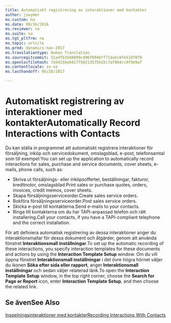 ```yaml
---
title: Automatiskt registrering av interaktioner med kontakter
author: jswymer
ms.custom: na
ms.date: 09/16/2016
ms.reviewer: na
ms.suite: na
ms.tgt_pltfrm: na
ms.topic: article
ms.prod: dynamics-nav-2017
ms.translationtype: Human Translation
ms.sourcegitcommit: 51adfb3588099c496f0946ff71da5c6fe518f070
ms.openlocfilehash: 7a9415be6417758213575625c7af964cc0f9e9af
ms.contentlocale: sv-se
ms.lasthandoff: 06/26/2017

---
```

# <a name="automatically-record-interactions-with-contacts"></a><span data-ttu-id="a41c5-102">Automatiskt registrering av interaktioner med kontakter</span><span class="sxs-lookup"><span data-stu-id="a41c5-102">Automatically Record Interactions with Contacts</span></span>
<span data-ttu-id="a41c5-103">Du kan ställa in programmet att automatiskt registrera interaktioner för försäljning, inköp och servicedokument, omslagsblad, e-post, telefonsamtal som till exempel:</span><span class="sxs-lookup"><span data-stu-id="a41c5-103">You can set up the application to automatically record interactions for sales, purchase and service documents, cover sheets, e-mails, phone calls, such as:</span></span>

* <span data-ttu-id="a41c5-104">Skriva ut försäljnings- eller inköpsofferter, beställningar, fakturor, kreditnotor, omslagsblad.</span><span class="sxs-lookup"><span data-stu-id="a41c5-104">Print sales or purchase quotes, orders, invoices, credit memos, cover sheets.</span></span>
* <span data-ttu-id="a41c5-105">Skapa försäljningsserviceorder.</span><span class="sxs-lookup"><span data-stu-id="a41c5-105">Create sales service orders.</span></span>
* <span data-ttu-id="a41c5-106">Bokföra försäljningsserviceorder.</span><span class="sxs-lookup"><span data-stu-id="a41c5-106">Post sales service orders.</span></span>
* <span data-ttu-id="a41c5-107">Skicka e-post till kontakterna.</span><span class="sxs-lookup"><span data-stu-id="a41c5-107">Send e-mails to your contacts.</span></span>
* <span data-ttu-id="a41c5-108">Ringa till kontakterna om du har TAPI-anpassad telefon och rätt installering.</span><span class="sxs-lookup"><span data-stu-id="a41c5-108">Call your contacts, if you have a TAPI-compliant telephone and the correct installation.</span></span>

<span data-ttu-id="a41c5-109">För att definiera automatisk registrering av dessa interaktioner anger du interaktionsmallar för dessa dokument och åtgärder, genom att använda fönstret **Interaktionsmall inställningar**.</span><span class="sxs-lookup"><span data-stu-id="a41c5-109">To set up the automatic recording of these interactions, you specify interaction templates for these documents and actions by using the **Interaction Template Setup** window.</span></span> <span data-ttu-id="a41c5-110">Om du vill öppna fönstret **Interaktionsmall inställningar** i det övre högra hörnet väljer du ikonen **Söka efter sida eller rapport**, anger **Interaktionsmall inställningar** och sedan väljer relaterad länk.</span><span class="sxs-lookup"><span data-stu-id="a41c5-110">To open the **Interaction Template Setup** window, in the top right corner, choose the **Search for Page or Report** icon, enter **Interaction Template Setup**, and then choose the related link.</span></span>

## <a name="see-also"></a><span data-ttu-id="a41c5-111">Se även</span><span class="sxs-lookup"><span data-stu-id="a41c5-111">See Also</span></span>
[<span data-ttu-id="a41c5-112">Inspelningsinteraktioner med kontakter</span><span class="sxs-lookup"><span data-stu-id="a41c5-112">Recording Interactions With Contacts</span></span>](marketing-interactions.md)  

